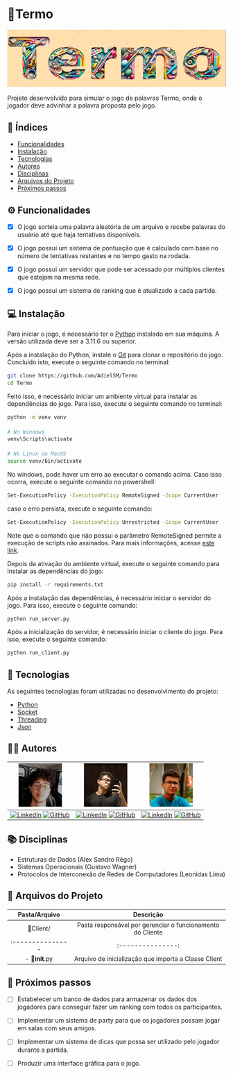 # 🧩Termo

![TERMO](./img/Termo.png)

Projeto desenvolvido para simular o jogo de palavras Termo, onde o jogador deve advinhar a palavra proposta pelo jogo.

## 🔑 Índices

- [Funcionalidades](#-funcionalidades)
- [Instalação](#-instalação)
- [Tecnologias](#-tecnologias)
- [Autores](#-autores)
- [Disciplinas](#-disciplinas)
- [Arquivos do Projeto](#-arquivos-do-projeto)
- [Próximos passos](#-próximos-passos)	

## ⚙️ Funcionalidades
- [x] O jogo sorteia uma palavra aleatória de um arquivo e recebe palavras do usuário até que haja tentativas disponíveis.
- [x] O jogo possui um sistema de pontuação que é calculado com base no número de tentativas restantes e no tempo gasto na rodada.
- [x] O jogo possui um servidor que pode ser acessado por múltiplos clientes que estejam na mesma rede.
- [x] O jogo possui um sistema de ranking que é atualizado a cada partida.

  
## 💻 Instalação

Para iniciar o jogo, é necessário ter o [Python](https://www.python.org/downloads/) instalado em sua máquina. A versão utilizada deve ser a 3.11.6 ou superior.

Após a instalação do Python, instale o [Git](https://git-scm.com/downloads) para clonar o repositório do jogo. Concluido isto, execute o seguinte comando no terminal:

```bash
git clone https://github.com/AdielSM/Termo
cd Termo
```

Feito isso, é necessário iniciar um ambiente virtual para instalar as dependências do jogo. Para isso, execute o seguinte comando no terminal:


```bash
python -m venv venv

# No Windows
venv\Scripts\activate

# No Linux ou MacOS
source venv/bin/activate
```

No windows, pode haver um erro ao executar o comando acima. Caso isso ocorra, execute o seguinte comando no powershell:

```bash
Set-ExecutionPolicy -ExecutionPolicy RemoteSigned -Scope CurrentUser
```

caso o erro persista, execute o seguinte comando:

```bash
Set-ExecutionPolicy -ExecutionPolicy Unrestricted -Scope CurrentUser
```

Note que o comando que não possui o parâmetro RemoteSigned permite a execução de scripts não assinados. Para mais informações, acesse [este link](https://docs.microsoft.com/pt-br/powershell/module/microsoft.powershell.core/about/about_execution_policies?view=powershell-7.1).

Depois da ativação do ambiente virtual, execute o seguinte comando para instalar as dependências do jogo:

```bash
pip install -r requirements.txt
```

Após a instalação das dependências, é necessário iniciar o servidor do jogo. Para isso, execute o seguinte comando:

```bash
python run_server.py
```

Após a inicialização do servidor, é necessário iniciar o cliente do jogo. Para isso, execute o seguinte comando:

```bash
python run_client.py
```

## 🚀 Tecnologias

As seguintes tecnologias foram utilizadas no desenvolvimento do projeto:

- [Python](https://www.python.org/)
- [Socket](https://docs.python.org/3/library/socket.html)
- [Threading](https://docs.python.org/3/library/threading.html)
- [Json](https://docs.python.org/3/library/json.html)

## 👨‍💻 Autores


| <img src="./img/adielPerfilGithub.jpg" width="100" height="100"> | <img src="./img/caioPerfilGithub.png" width="100" height="100"> | <img src="./img/carlosPerfilGithub.jpg" width="100" height="100"> |
|:---:|:---:|:---:|
| [![LinkedIn](https://img.shields.io/badge/LinkedIn-Adiel-blue)](https://www.linkedin.com/in/adiel-melo-073009273/) [![GitHub](https://img.shields.io/badge/GitHub-AdielSM-black)](https://github.com/AdielSM) | [![LinkedIn](https://img.shields.io/badge/LinkedIn-Caio-blue)](https://www.linkedin.com/in/caio-soares-8b8a81251) [![GitHub](https://img.shields.io/badge/GitHub-Caio1-black)](https://github.com/caiosoares1) | [![LinkedIn](https://img.shields.io/badge/LinkedIn-Carlos-blue)](https://www.linkedin.com/in/jovemcarlos/) [![GitHub](https://img.shields.io/badge/GitHub-CarlosTI-black)](https://github.com/JovemCarlosTI) |

## 📚 Disciplinas

- Estruturas de Dados (Alex Sandro Rêgo)
- Sistemas Operacionais (Gustavo Wagner)
- Protocolos de Interconexão de Redes de Computadores (Leonidas Lima)

## 📂 Arquivos do Projeto

| Pasta/Arquivo | Descrição |
|:---------------:|:---------------:|
| 📂Client/ | Pasta responsável por gerenciar o funcionamento do Cliente|
|:---------------|:---------------:|
| - 📄__init__.py | Arquivo de inicialização que importa a Classe Client |

## 👟 Próximos passos

- [ ] Estabelecer um banco de dados para armazenar os dados dos jogadores para conseguir fazer um ranking com todos os participantes.

- [ ] Implementar um sistema de party para que os jogadores possam jogar em salas com seus amigos.

- [ ] Implementar um sistema de dicas que possa ser utilizado pelo jogador durante a partida.

- [ ] Produzir uma interface gráfica para o jogo.
